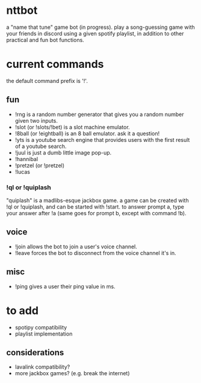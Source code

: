 # nttbot
a "name that tune" game bot (in progress). play a song-guessing game with your friends in discord using a given spotify playlist, in addition to other practical and fun bot functions.

# current commands
the default command prefix is '!'.

## fun
- !rng is a random number generator that gives you a random number given two inputs.
- !slot (or !slots/!bet) is a slot machine emulator.
- !8ball (or !eightball) is an 8 ball emulator. ask it a question!
- !yts is a youtube search engine that provides users with the first result of a youtube search.
- !juul is just a dumb little image pop-up.
- !hannibal 
- !pretzel (or !pretzel)
- !lucas
### !ql or !quiplash
"quiplash" is a madlibs-esque jackbox game. a game can be created with !ql or !quiplash, and can be started with !start. to answer prompt a, type your answer after !a (same goes for prompt b, except with command !b).

## voice
- !join allows the bot to join a user's voice channel.
- !leave forces the bot to disconnect from the voice channel it's in.

## misc
- !ping gives a user their ping value in ms.

# to add
- spotipy compatibility
- playlist implementation

## considerations 
- lavalink compatibility?
- more jackbox games? (e.g. break the internet)
